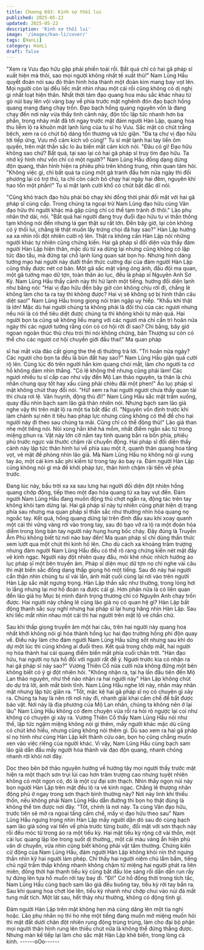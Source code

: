 ```yaml
---
title: Chương 693: Kinh sợ thối lui
published: 2025-05-22
updated: 2025-05-22
description: 'Kinh sợ thối lui'
image: '/images/han-li/cover/'
tags: [HanLi]
category: HanLi
draft: false
---
```


"Xem ra Vưu đạo hữu gặp phải phiền toái rồi. Bất quá chỉ có hai
gã pháp sĩ xuất hiện mà thôi, sao mọi người không nhất tề xuất
thủ!" Nam Lũng Hầu quyết đoán nói sau đó thân hình hóa thành
một đoàn kim mang bay vọt lên.
Mọi người còn lại đều liếc mắt nhìn nhau một cái rồi cũng không
có dị nghị gì nhất loạt hiện thân.
Nhất thời tám đạo quang hoa màu sắc khác nhau từ gò núi bay
lên vội vàng bay về phía trước mặt nghênh đón đạo bạch hồng
quang mang đang chạy trốn.
Đạo bạch hồng quang nguyên vốn là đang chạy đến nơi này vừa
thấy tình cảnh này, độn tốc lập tức nhanh hơn ba phần, trong
nháy mắt đã tới ngay trước mặt đám người Hàn Lập, quang hoa
thu liễm lộ ra khuôn mặt lạnh lùng của tu sĩ họ Vưu.
Sắc mặt có chút trắng bệch, xem ra có chút bộ dáng tổn thương
và tức giận.
"Đa tạ chư vị đạo hữu tới tiếp ứng, Vưu mỗ cảm kích vô cùng!" Tu
sĩ mặt lạnh hai tay liền ôm quyền, trên mặt thần sắc lo âu biến
mất cảm kích nói.
"Đâu có gì! Đạo hữu không sao chứ? Bất quá, tại sao lại có hai gã
pháp sĩ truy tìm đạo hữu. Ta nhớ kỹ hình như vốn chỉ có một
người?" Nam Lũng Hầu đồng dạng dừng độn quang, thân hình
hiện ra phiêu phù trên không trung, nhìn quan tâm hỏi.
"Không việc gì, chỉ bất quá ta cùng một gã tranh đấu hơn nửa
ngày thì đối phương lại có trợ thủ, ta chỉ còn cách bỏ chạy hai
ngày hai đêm, nguyên khí hao tổn một phần!" Tu sĩ mặt lạnh cười
khổ có chút bất đắc dĩ nói.

"Cũng khó trách đạo hữu phải bỏ chạy khi đồng thời phải đối mặt
với hai gã pháp sĩ cùng cấp. Trong chúng ta ngoại trừ Nam Lũng
đạo hữu cùng Vân đạo hữu thì người khác mà gặp cũng chỉ có
thể tạm tránh đi thôi." Lão phụ nhân thở dài, nói.
"Bất quá hai người đang truy đuổi đạo hữu tu vi thần thông tạm
không nói đến nhưng lá gan thật sự rất lớn. Đến bây giờ, lại còn
không có ý thối lui, chẳng lẽ thật muốn lấy trứng chọi đá hay
sao?" Hàn Lập hướng xa xa nhìn rồi đột nhiên cười rộ lên.
Thật ra không cần Hàn Lập nói những người khác tự nhiên cũng
chứng kiến.
Hai gã pháp sĩ đối diện vừa thấy đám người Hàn Lập hiện thân,
mặc dù từ xa dừng lại nhưng cũng không có lập tức đào tẩu, mà
đứng tại chỗ lạnh lùng quan sát bọn họ.
Nhưng hình dáng tướng mạo hai người này dưới thần thức
cường đại của đám người Hàn Lập cũng thấy được nét cơ bản.
Một gã sắc mặt vàng óng ánh, đầu đội ma quan, một gã tướng
mạo dữ tợn, toàn thân áo lục, đều là pháp sĩ Nguyên Anh Sơ Kỳ.
Nam Lũng Hầu thấy cảnh này thì hừ lạnh một tiếng. hướng đối
diện lạnh như băng nói:
"Hai vị đạo hữu đến bây giờ còn không chịu rời đi, chẳng lẽ không
làm cho ta ra tay thì không được? Hai vị sẽ không sợ bị hình thần
câu diệt sao!"
Nam Lũng Hầu trong giọng nói tràn ngập uy hiếp.
"Khẩu khí thật là lớn! Mặc dù hai người chúng ta không phải là đối
thủ của các ngươi nhưng nếu nói là có thể tiêu diệt được chúng ta
thì không khỏi tự mãn quá. Hai người bọn ta cũng sẽ không liều
mạng với các ngươi mà chỉ cần trì hoãn nửa ngày thì các ngươi
tưởng rằng còn có cơ hội rời đi sao? Chi bằng, bây giờ ngoan
ngoãn thúc thủ chịu trói thì nói không chừng, bản Thượng sư còn
có thể cho các ngươi cơ hội chuyển giới đầu thai!" Ma quan pháp

sĩ hai mắt vừa đảo cất giọng the thé dị thường trả lời.
"Trì hoãn nửa ngày? Các ngươi cho bọn ta đều là bùn đất hay
sao?" Nam Lũng Hầu giận quá cười rộ lên.
Cùng lúc đó trên người hắn kim quang chói mắt, làm cho người ta
cơ hồ không dám nhìn thẳng.
"Có lẽ không thể nhưng cũng phải làm! Các ngươi nhiều tu sĩ cấp
cao như vậy đến Mộ Lan thảo nguyên, ta thân là chủ nhân chung
quy tốt hay xấu cũng phải chiêu đãi một phen!" Áo lục pháp sĩ mặt
không chút thay đổi nói.
"Hừ! xem ra hai người ngươi chưa thấy quan tài thì chưa rơi lệ.
Vân huynh, động thủ đi!" Nam Lũng Hầu sắc mặt trầm xuống,
quay đầu nhìn bạch sam lão giả thản nhiên nói.
Nhưng bạch sam lão giả nghe vậy thì trên mặt lộ ra một tia bất
đắc dĩ.
"Nguyên vốn định trước khi làm chánh sự nên ít tiêu hao pháp lực
nhưng cũng không có thể để cho hai người này đi theo sau chúng
ta mãi. Cũng chỉ có thể động thủ!" Lão giả than nhẹ một tiếng nói.
Nói xong hắn khẽ há mồm, nhất điểm ngân sắc từ trong miệng
phun ra.
Vật này lớn cỡ nắm tay tinh quang bắn ra bốn phía, phiêu phù
trước ngực vài thước chậm rãi chuyển động.
Hai pháp sĩ đối diện thấy cảnh này lập tức thân hình lui về phía
sau một ít, quanh thân quang hoa tăng vọt, vẻ mặt đề phòng nhìn
lão giả.
Mà Nam Lũng Hầu nọ không nói gì vung tay áo, một cái kim sắc
phi kiếm từ trong tay áo bay ra.
Đám người Hàn Lập cũng không nói gì mà đề khởi pháp lực, thân
hình chậm rãi tiến về phía trước.

Đang lúc này, bầu trời xa xa sau lưng hai người đối diện đột nhiên
hồng quang chớp động, tiếp theo một đạo hỏa quang từ xa bay
vụt đến.
Đám người Nam Lũng Hầu đang muốn động thủ chợt ngẩn ra,
động tác trên tay không khỏi tạm dừng lại.
Hai gã pháp sĩ này tự nhiên cũng phát hiện dị trạng phía sau
nhưng ma quan pháp sĩ thần sắc như thường nhìn hỏa quang nọ
ngoắc tay.
Kết quả, hồng quang dừng lại trên đỉnh đầu sau khi xoay quanh
một cái thì vững vàng rơi vào trong tay, sau đó bạo vỡ ra lộ ra một
đoàn hỏa diễm trong lòng bàn tay người này hung hung bốc cháy.
Đây đúng là Truyền Âm Phù không biết từ nơi nào bay đến!
Ma quan pháp sĩ chỉ dùng thần thức xem lướt qua một chút thì
kinh hô lên.
Cho dù cách xa khoảng trăm trượng nhưng đám người Nam Lũng
Hầu đều có thể rõ ràng chứng kiến nét mặt đầy vẻ kinh ngạc.
Người này đột nhiên quay đầu, môi khẻ nhúc nhích hướng áo lục
pháp sĩ một bên truyền âm. Pháp sĩ diện mục dữ tợn nọ chỉ nghe
vài câu thì mặt biến sắc đồng dạng thấp giọng hô một tiếng.
Sau đó này hai người cẩn thận nhìn chúng tu sĩ vài lần, ánh mắt
cuối cùng lại rơi vào trên người Hàn Lập sắc mặt ngưng trọng.
Hàn Lập thần sắc như thường, trong lòng hơi lo lắng nhưng lại
mơ hồ đoán ra được cái gì.
Hơn phân nửa là có liên quan đến lão giả họ Mục bị mình đánh
trọng thương chỉ có Nguyên Anh chạy trốn được. Hai người này
chẳng lẽ cùng lão giả nọ có quan hệ gì?
Hàn Lập bất động thanh sắc suy nghĩ nhưng hai pháp sĩ lại hung
hăng nhìn Hàn Lập. Sau khi liếc mắt nhìn nhau một cái thì hai
người trên mặt lộ vẻ chần chừ.

Sau khi thấp giọng truyền âm một hai câu, trên hai người này
quang hoa nhất khởi không nói gì hóa thành hồng lục hai đạo
trường hồng phi độn quay về.
Điều này làm cho đám người Nam Lũng Hầu sửng sốt nhưng sau
khi do dự một lúc thì cũng không ai đuổi theo.
Kết quả trong chớp mắt, hai người nọ hóa thành hai cái quang
điểm biến mất phía cuối chân trời.
"Hàn đạo hữu, hai người nọ tựa hồ đối với ngươi rất để ý. Ngươi
trước kia có nhận ra hai gã pháp sĩ này sao?" Vương Thiên Cổ
nửa cười nửa không đứng một bên không biết có ý gì đột nhiên
hỏi.
"Không nhận ra, tại hạ lần đầu tiên đến Mộ Lan thảo nguyên, như
thế nào nhận ra hai người này" Hàn Lập không chút do dự trả lời,
ánh mắt bình tĩnh.
Nam Lũng Hầu nghe lời này, nhăn mày nhăn mặt nhưng lập tức
giãn ra.
"Tốt, mặc kệ hai gã pháp sĩ nọ có chuyện gì xảy ra. Chúng ta hay
là nên rời nơi này đi, nhanh giải khai cấm chế để bắt được bảo
vật. Nơi này là địa phương của Mộ Lan nhân, chúng ta không nên
ở lại lâu" Nam Lũng Hầu không có đem chuyện vừa rồi ra hỏi rõ
ngược lại coi như không có chuyện gì xảy ra.
Vương Thiên Cổ thấy Nam Lũng Hầu nói như thế, lập tức ngậm
miệng không nói gì thêm, mấy người khác mặc dù cũng có chút
khó hiểu, nhưng cũng không nói thêm gì.
Dù sao xem ra hai gã pháp sĩ nọ hình như cùng Hàn Lập kết
thành cừu oán, bọn họ cũng chẳng muốn xen vào việc riêng của
người khác.
Vì vậy, Nam Lũng Hầu cùng bạch sam lão giả dẫn đầu mấy người
hóa thành vài đạo độn quang, nhanh chóng nhanh rời khỏi nơi
đây.

Dọc theo bên bờ thảo nguyên hướng về hướng tây mọi người
thấy trước mặt hiện ra một thạch sơn trụi lủi cao hơn trăm trượng
cao nhưng tuyệt nhiên không có một ngọn cỏ, đó là một cự đại
sơn thạch. Nhìn thấy ngọn núi này bọn người Hàn Lập trên mặt
đều lộ ra vẻ kinh ngạc.
Chẳng lẽ thượng nhân động phủ ở ngay trong sơn thạch bình
thường này?
Nơi này linh khí thiếu thốn, nếu không phải Nam Lũng Hầu dẫn
đường thì bọn họ thật đúng là không thể tìm được nơi đây.
"Tốt, chính là nơi này. Ta cùng Vân đạo hữu, trước tiên sẽ mở ra
ngoại tầng cấm chế, mấy vị đạo hữu theo sau" Nam Lũng Hầu
ngưng trọng nhìn Hàn Lập mấy người dặn dò sau đó cùng bạch
sam lão giả sóng vai tiến về phía trước từng bước, đối mặt với
sơn thạch này rồi đều móc từ trong áo ra một tiểu kỳ.
Hai mặt tiểu kỳ rộng cỡ vài thốn, một cái lục quang lập lòe trong
suốt dị thường,, một cái màu vàng ẩn hiện phù văn di chuyển,
vừa nhìn cũng biết không phải vật tầm thường.
Chứng kiến cử động của Nam Lũng Hầu, đám người Hàn Lập
không khỏi nín thở ngưng thần nhìn kỹ hai người làm phép.
Chỉ thấy hai người niệm chú lẩm bẩm, tiếng chũ ngữ trầm thấp
không nhanh không chậm từ miệng hai người phát ra liên miên,
đồng thời hai thanh tiểu kỳ cũng bắt đầu lóe sáng rồi dần dần run
rẩy tự đứng lên tựa hồ muốn rời tay bay đi.
"Đi!"
Cơ hồ đồng thời trong tích tắc, Nam Lũng Hầu cùng bạch sam lão
giả đều buông tay, tiểu kỳ rời tay bắn ra.
Sau khi quang hoa chợt lóe lên, tiểu kỳ nhanh như chớp chui vào
núi đá mất tung mất tích.
Một lát sau, hết thảy như thường, không có động tĩnh gì.

Đám người Hàn Lập trên mặt không hẹn mà cùng dâng lên một
tia nghi hoặc.
Lão phụ nhân nọ thì ho nhẹ một tiếng đang muốn mở miệng
muốn hỏi thì mặt đất dưới chân đột nhiên rung động trùng trùng,
làm cho đại bộ phận mọi người thân hình rung lên thiếu chút nữa
là không thể đứng thẳng được.
Nhưng màn kế tiếp lại làm cho sắc mặt Hàn Lập khẽ biến, trong
lòng cả kinh.
------oOo------
